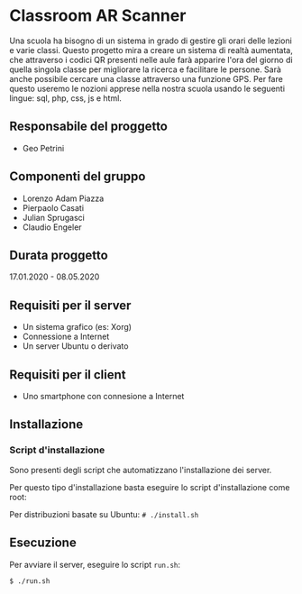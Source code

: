 # Classroom AR Scanner

Una scuola ha bisogno di un sistema in grado di gestire gli orari delle lezioni e varie classi. Questo progetto mira a creare un sistema di realtà aumentata, che attraverso i codici QR presenti nelle aule farà apparire l'ora del giorno di quella singola classe per migliorare la ricerca e facilitare le persone. Sarà anche possibile cercare una classe attraverso una funzione GPS. Per fare questo useremo le nozioni apprese nella nostra scuola usando le seguenti lingue:
sql, php, css, js e html.


## Responsabile del proggetto
* Geo Petrini

## Componenti del gruppo
* Lorenzo Adam Piazza 
* Pierpaolo Casati
* Julian Sprugasci 
* Claudio Engeler

## Durata proggetto

17.01.2020 - 08.05.2020

## Requisiti per il server

* Un sistema grafico (es: Xorg)
* Connessione a Internet
* Un server Ubuntu o derivato

## Requisiti per il client

* Uno smartphone con connesione a Internet

## Installazione

### Script d'installazione

Sono presenti degli script che automatizzano l'installazione dei server.

Per questo tipo d'installazione basta eseguire lo script d'installazione come root:

Per distribuzioni basate su Ubuntu: `# ./install.sh`

## Esecuzione

Per avviare il server, eseguire lo script `run.sh`:

`$ ./run.sh`
